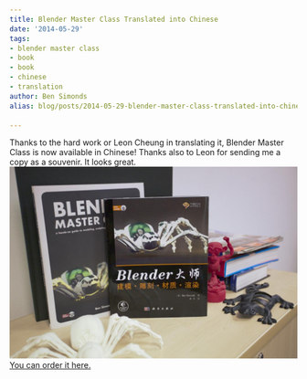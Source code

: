 ```yaml
---
title: Blender Master Class Translated into Chinese
date: '2014-05-29'
tags:
- blender master class
- book
- book
- chinese
- translation
author: Ben Simonds
alias: blog/posts/2014-05-29-blender-master-class-translated-into-chinese

---
```


Thanks to the hard work or Leon Cheung in translating it, Blender Master Class is now available in Chinese! Thanks also to Leon for sending me a copy as a souvenir. It looks great. [![NewBookS](/images/old/newbooks.jpg?w=470)](/images/old/newbooks.jpg) [You can order it here.](http://en.jd.com/product/Chinese-books/11428900.html)


